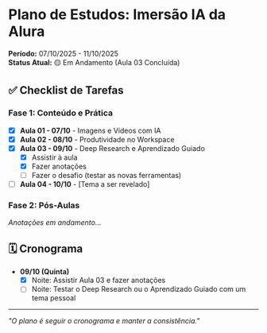 # Plano de Estudos: Imersão IA da Alura

**Período:** 07/10/2025 - 11/10/2025  
**Status Atual:** 🟡 Em Andamento (Aula 03 Concluída)

## ✅ Checklist de Tarefas

### Fase 1: Conteúdo e Prática

* [x] **Aula 01 - 07/10** - Imagens e Vídeos com IA
* [x] **Aula 02 - 08/10** - Produtividade no Workspace
* [x] **Aula 03 - 09/10** - Deep Research e Aprendizado Guiado
    * [x] Assistir à aula
    * [x] Fazer anotações
    * [ ] Fazer o desafio (testar as novas ferramentas)

* [ ] **Aula 04 - 10/10** - [Tema a ser revelado]

### Fase 2: Pós-Aulas
*Anotações em andamento...*

## 🗓️ Cronograma

* **09/10 (Quinta)**
    * [x] Noite: Assistir Aula 03 e fazer anotações
    * [ ] Noite: Testar o Deep Research ou o Aprendizado Guiado com um tema pessoal

---
*"O plano é seguir o cronograma e manter a consistência."*